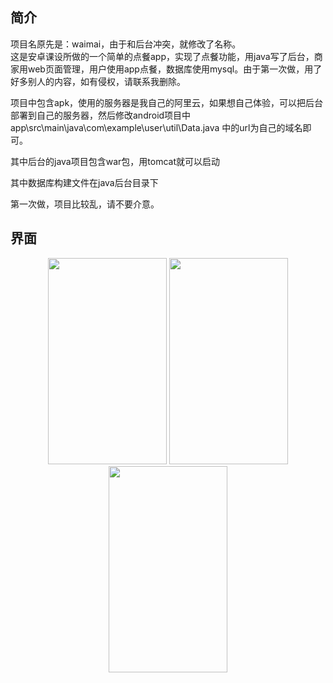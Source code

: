 ## 简介
项目名原先是：waimai，由于和后台冲突，就修改了名称。                
这是安卓课设所做的一个简单的点餐app，实现了点餐功能，用java写了后台，商家用web页面管理，用户使用app点餐，数据库使用mysql。由于第一次做，用了好多别人的内容，如有侵权，请联系我删除。

项目中包含apk，使用的服务器是我自己的阿里云，如果想自己体验，可以把后台部署到自己的服务器，然后修改android项目中app\src\main\java\com\example\user\util\Data.java 中的url为自己的域名即可。

其中后台的java项目包含war包，用tomcat就可以启动

其中数据库构建文件在java后台目录下

第一次做，项目比较乱，请不要介意。

## 界面
<div align="center">
<img src="https://i.loli.net/2017/12/30/5a4719de93a12.png" height="330" width="190" >

<img src="https://i.loli.net/2017/12/30/5a4719c858184.png" height="330" width="190" >

<img src="https://i.loli.net/2017/12/30/5a4719d4f0b19.png" height="330" width="190" >

 </div>
